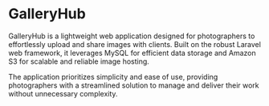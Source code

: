 GalleryHub
==========
GalleryHub is a lightweight web application designed for photographers to effortlessly upload and share images with clients. Built on the robust Laravel web framework, it leverages MySQL for efficient data storage and Amazon S3 for scalable and reliable image hosting.

The application prioritizes simplicity and ease of use, providing photographers with a streamlined solution to manage and deliver their work without unnecessary complexity.